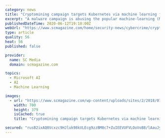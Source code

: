 ```yaml
---
category: news
title: "Cryptomining campaign targets Kubernetes via machine learning framework"
excerpt: "A malware campaign is abusing the popular machine-learning (ML) framework Kubeflow in order to target Kubernetes clusters with a crypto miner, Microsoft’s Azure Security Center (ASC) warns. Tens of clusters running on the Kubernetes open-source container orchestration system have already been impacted, the ASC notes in a blog post published ..."
publishedDateTime: 2020-06-12T19:10:00Z
webUrl: "https://www.scmagazine.com/home/security-news/cybercrime/cryptomining-campaign-targets-kubernetes-via-machine-learning-framework/"
type: article
quality: 56
heat: 56
published: false

provider:
  name: SC Media
  domain: scmagazine.com

topics:
  - Microsoft AI
  - AI
  - Machine Learning

images:
  - url: "https://www.scmagazine.com/wp-content/uploads/sites/2/2018/07/cryptocurrency1_1367351-6.jpg"
    width: 700
    height: 379
    isCached: true
    title: "Cryptomining campaign targets Kubernetes via machine learning framework"

secured: "rusB2ixAQ0Vcxzc9HJluk98kVLEcg9zzBM0c7+ZuIEEVUFVLOoVoB8/lAauJyJrTAyWj6wxMZC3s4rxUUSjzdrTUs4R0X/mgBwFe065mjlYTOkZNcWJz0jcfR7l1Yg0e/zI4X55jo7P3O7L1kClTbCNXUmDHDi/inM+G5TxpxZBdPmRJUVEl9kxJPW6EObfMzDSyBBvHtr0JrBFvp8E0Lj4d+02057hBp65/MIgszxYoSDjFwwpJ1GHhCPUGUQJw55xKW6R0a8/FV8fxR7A//lh1556d7VqEh60l9Yw87Xt4G7dzsT0NCBz+CZ0LPSn3qKcH/yIgzlino9uKtgDqhw==;/6f8rWfvuGRpgQs+X3VIug=="
---
```


